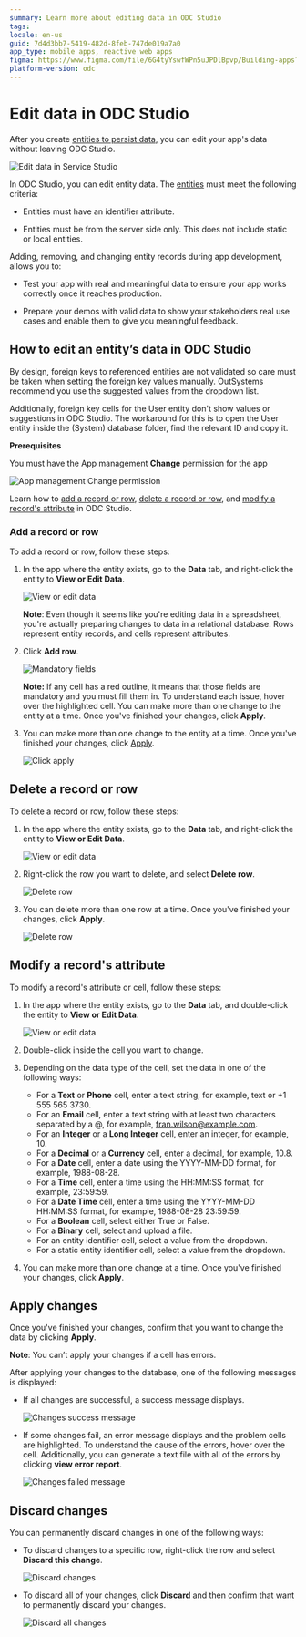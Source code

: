 ```yaml
---
summary: Learn more about editing data in ODC Studio
tags:
locale: en-us
guid: 7d4d3bb7-5419-482d-8feb-747de019a7a0
app_type: mobile apps, reactive web apps
figma: https://www.figma.com/file/6G4tyYswfWPn5uJPDlBpvp/Building-apps?type=design&node-id=4035%3A137&mode=design&t=3vXcogcuIh9sw9aQ-1
platform-version: odc
---
```


# Edit data in ODC Studio 

After you create [entities to persist data](../data/modeling/entity-create.md), you can edit your app's data without leaving ODC Studio.

![Edit data in Service Studio](images/edit-data-odcs.png)

In ODC Studio, you can edit entity data. The [entities](../data/modeling/entity.md) must meet the following criteria:

* Entities must have an identifier attribute.

* Entities must be from the server side only. This does not include static or local entities.

Adding, removing, and changing entity records during app development, allows you to:

* Test your app with real and meaningful data to ensure your app works correctly once it reaches production.

* Prepare your demos with valid data to show your stakeholders real use cases and enable them to give you meaningful feedback.

## How to edit an entity’s data in ODC Studio

<div class="info" markdown="1">

By design, foreign keys to referenced entities are not validated so care must be taken when setting the foreign key values manually. OutSystems recommend you use the suggested values from the dropdown list.

Additionally, foreign key cells for the User entity don't show values or suggestions in ODC Studio. The workaround for this is to open the User entity inside the (System) database folder, find the relevant ID and copy it.

</div>

**Prerequisites**

You must have the App management **Change** permission for the app

![App management Change permission](images/edit-data-change-permission-odcs.png)

Learn how to [add a record or row](#add-a-record-or-row), [delete a record or row](#delete-a-record-or-row), and [modify a record's attribute](#modify-a-records-attribute) in ODC Studio.

### Add a record or row

To add a record or row, follow these steps:

1. In the app where the entity exists, go to the **Data** tab, and right-click the entity to **View or Edit Data**.

    ![View or edit data](images/edit-data-view-edit-odcs.png)

    **Note**: Even though it seems like you're editing data in a spreadsheet, you're actually preparing changes to data in a relational database. Rows represent entity records, and cells represent attributes.

 1. Click **Add row**.

    ![Mandatory fields](images/edit-data-mandatory-fields-odcs.png)

    **Note:** If any cell has a red outline, it means that those fields are mandatory and you must fill them in. To understand each issue, hover over the highlighted cell. You can make more than one change to the entity at a time. Once you've finished your changes, click **Apply**.

1. You can make more than one change to the entity at a time. Once you've finished your changes, click [Apply](#apply-changes).

    ![Click apply](images/edit-data-add-row-odcs.png)

## Delete a record or row

To delete a record or row, follow these steps:
 
1. In the app where the entity exists, go to the **Data** tab, and right-click the entity to **View or Edit Data**.

    ![View or edit data](images/edit-data-view-edit-odcs.png)

1. Right-click the row you want to delete, and select **Delete row**.

    ![Delete row](images/edit-data-delete-row-odcs.png)

1. You can delete more than one row at a time. Once you've  finished your changes, click **Apply**.

    ![Delete row](images/edit-data-delete-row-apply-odcs.png)

## Modify a record's attribute

To modify a record's attribute or cell, follow these steps:

1. In the app where the entity exists, go to the **Data** tab, and double-click the entity to **View or Edit Data**.

    ![View or edit data](images/edit-data-view-edit-odcs.png)

1. Double-click inside the cell you want to change.

1. Depending on the data type of the cell, set the data in one of the following ways:

    * For a **Text** or **Phone** cell, enter a text string, for example, text or +1 555 565 3730.
    * For an **Email** cell, enter a text string with at least two characters separated by a @, for example, fran.wilson@example.com.
    * For an **Integer** or a **Long Integer** cell, enter an integer, for example, 10.
    * For a **Decimal** or a **Currency** cell, enter a decimal, for example, 10.8.
    * For a **Date** cell, enter a date using the YYYY-MM-DD format, for example, 1988-08-28.
    * For a **Time** cell, enter a time using the HH:MM:SS format, for example, 23:59:59.
    * For a **Date Time** cell, enter a time using the YYYY-MM-DD HH:MM:SS format, for example, 1988-08-28 23:59:59.
    * For a **Boolean** cell, select either True or False.
    * For a **Binary** cell, select and upload a file.
    * For an entity identifier cell, select a value from the dropdown.
    * For a static entity identifier cell, select a value from the dropdown.

1. You can make more than one change at a time. Once you've finished your changes, click **Apply**.

## Apply changes

Once you've finished your changes, confirm that you want to change the data by clicking **Apply**. 

**Note**: You can’t apply your changes if a cell has errors.

After applying your changes to the database, one of the following messages is displayed:

* If all changes are successful, a success message displays.

    ![Changes success message](images/edit-data-changes-success-odcs.png)

* If some changes fail, an error message displays and the problem cells are highlighted. To understand the cause of the errors, hover over the cell. Additionally, you can generate a text file with all of the errors by clicking **view error report**.

    ![Changes failed message](images/edit-data-changes-failed-odcs.png)

## Discard changes

You can permanently discard changes in one of the following ways:

* To discard changes to a specific row, right-click the row and select **Discard this change**.

    ![Discard changes](images/edit-data-discard-odcs.png)

* To discard all of your changes, click **Discard** and then confirm that want to permanently discard your changes.

    ![Discard all changes](images/edit-data-discard-all-changes-odcs.png)
